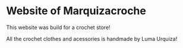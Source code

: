 # Website of Marquizacroche
This website was build for a crochet store!

All the crochet clothes and acessories is handmade by Luma Urquiza!


